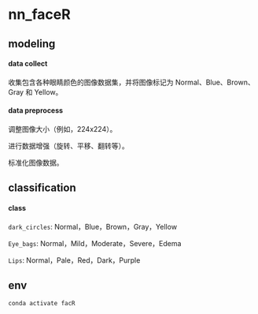 # nn_faceR

## modeling

#### data collect

收集包含各种眼睛颜色的图像数据集，并将图像标记为 Normal、Blue、Brown、Gray 和 Yellow。

#### data preprocess

调整图像大小（例如，224x224）。

进行数据增强（旋转、平移、翻转等）。

标准化图像数据。

## classification

#### class
```dark_circles```: Normal，Blue，Brown，Gray，Yellow

```Eye_bags```: Normal，Mild，Moderate，Severe，Edema

```Lips```: Normal，Pale，Red，Dark，Purple

## env
```
conda activate facR
```

